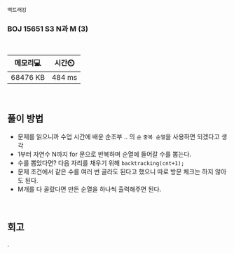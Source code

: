 `백트래킹`

<h3> BOJ 15651 S3 N과 M (3) </h3>

<br>


|메모리💻|시간⏲️| 
|------|---| 
|68476 KB|484 ms| 

<br>

 <h2> 풀이 방법 </h2>

- 문제를 읽으니까 수업 시간에 배운 순조부 .. 의 `순` `중복 순열`을 사용하면 되겠다고 생각
- 1부터 자연수 N까지 for 문으로 반복하며 순열에 들어갈 수를 뽑는다.
- 수를 뽑았다면? 다음 자리를 채우기 위해 `backtracking(cnt+1);`
- 문제 조건에서 같은 수를 여러 번 골라도 된다고 했으니 따로 방문 체크는 하지 않아도 된다.
- M개를 다 골랐다면 만든 순열을 하나씩 출력해주면 된다.

<br>

 <h2> 회고 </h2>

.

 <br>

 <br>
